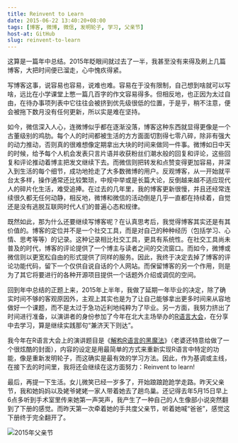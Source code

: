 ```yaml
---
title: Reinvent to Learn
date: 2015-06-22 13:40:20+08:00
tags: [博客, 微博, 微信, 发明轮子, 学习, 父亲节]
host-at: GitHub
slug: reinvent-to-learn
---
```


这算是一篇年中总结。2015年眨眼间就过去了一半，我甚至没有来得及刷上几篇博客，大把时间便已溜走，心中愧疚得紧。

写博客这事，说容易也容易，说难也难。容易在于没有限制，自己想到啥就可以写啥，远比在小学课堂上憋一篇几百字的作文容易得多。但相反地，也正因为太过自由，在待办事项列表中它往往会被挤到优先级很低的位置，于是乎，稍不注意，便会被拖下数月没有任何更新，所以实是难在坚持。

如今，微信深入人心，连微博似乎都在逐渐没落，博客这种东西就显得更像是一个古董级别的鸡肋。每个人的时间都被生活的方方面面切割得七零八碎，除非有强大的动力推动，否则真的很难想像定期拿出大块的时间来做同一件事。微博如日中天的时候，给予每个人机会发表只言片语并收获粉丝们潮水般的回复和评论，这些回复和评论推动着博主把发文继续下去。而微信则把转发和点赞变得更加容易，并深入到生活的每个细节，成功地抢走了大多数微博的用户。反观博客，从一开始就平台太多样，操作通常还比较繁琐，中规中举或是长篇大论，反倒越来越不适应现代人的碎片化生活，难受追捧。在过去的几年里，我的博客更新很慢，并且还经常连续很久都无任何动静，相反地，微博和微信的活动倒是几乎一直都在持续着，自觉还是没有逃脱互联网时代人们的普遍心态和规律。

既然如此，那为什么还要继续写博客呢？在认真思考后，我觉得博客其实还是有其价值的。博客的定位并不是一个社交工具，而是对自己的种种经历（包括学习、心情、思考等等）的记录。这种记录相比社交工具，更具有系统性。在社交工具尚未普及的时代，博客的评论提供了一个博主与读者之间的交流窗口。而如今，微博或微信则以更宽松自由的形式提供了同样的服务。因此，我终于决定去掉了博客的评论功能代码，留下一个仅供自说自话的个人网站。而保留博客的另一个作用，则是为了其它将要进行的各种开源项目提供一个话题外介绍或调侃的空间。

回到年中总结的正题上来，2015年上半年，我做了延期一年毕业的决定，除了确实时间不够的客观原因外，主观上其实也是为了让自己能够拿出更多时间来从容地做好一个课题，而不是太过于急功近利地纯粹为了毕业。另一方面，我努力挤出了时间进行准备，以演讲者的身份参加了今年在北大主场举办的[R语言大会](http://china-r.org/)，在分享中去学习，算是继续实践那句“兼济天下则达”。

我今年在R语言大会上的演讲题目是《[解构R语言的黑魔法](http://yanlinlin82.github.io/Rmagic/slides/China-R-2015_P9_2_Rmagic_YanLinlin.html)》（老婆还特意给做了一个很炫酷的封面），内容的设定是用最简单的方式来重新实现R语言中特定的功能，像是重新发明轮子，而这确实是最有效的学习方法。因此，作为基调或主线，在接下去的时间里，我将还会继续在这方面努力：Reinvent to learn!

最后，再提一下生活。女儿微笑已经一岁多了，开始踉踉跄跄学走路。昨天父亲节，我和她妈妈以及姥爷姥姥一家人带着她去了趟鸟巢。还记得去年5月15日早上6点多听到手术室里传来她第一声哭声，我产生了一种自己的人生像部小说突然翻到了下册的感觉。而昨天第一次牵着她的手共度父亲节，听着她喊“爸爸”，感觉这下册终于完全翻开了。

![2015年父亲节](/images/2015/0622/fathers_day.jpg)
